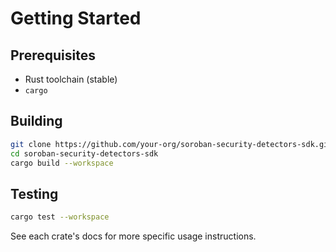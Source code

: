 # Getting Started

## Prerequisites

- Rust toolchain (stable)
- `cargo`

## Building

```bash
git clone https://github.com/your-org/soroban-security-detectors-sdk.git
cd soroban-security-detectors-sdk
cargo build --workspace
```

## Testing

```bash
cargo test --workspace
```

See each crate's docs for more specific usage instructions.